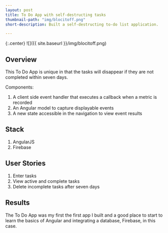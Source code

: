 ```yaml
---
layout: post
title: To Do App with self-destructing tasks
thumbnail-path: "img/blocitoff.png"
short-description: Built a self-destructing to-do list application.

---
```


{:.center}
![]({{ site.baseurl }}/img/blocitoff.png)

## Overview

This To Do App is unique in that the tasks will disappear if they are not completed within seven days.

Components:
<ol>
  <li>A client side event handler that executes a callback when a metric is recorded</li>
  <li>An Angular model to capture displayable events</li>
  <li>A new state accessible in the navigation to view event results</li>
</ol>

## Stack

<ol>
  <li>AngularJS</li>
  <li>Firebase</li>
</ol>

## User Stories

<ol>
  <li>Enter tasks</li>
  <li>View active and complete tasks</li>
  <li>Delete incomplete tasks after seven days</li>
</ol>

## Results

The To Do App was my first the first app I built and a good place to start to learn the basics of Angular and integrating a database, Firebase, in this case.
